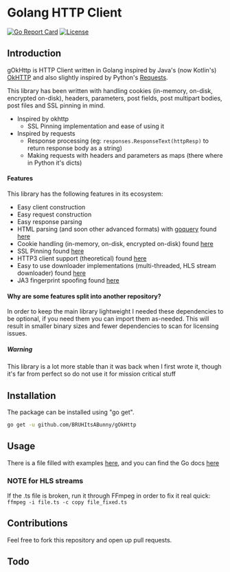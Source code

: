 # Golang HTTP Client

[![Go Report Card](https://goreportcard.com/badge/BRUHItsABunny/gOkHttp)](https://goreportcard.com/report/BRUHItsABunny/gOkHttp)
[![License](http://img.shields.io/badge/license-mit-blue.svg?style=flat-square)](https://raw.githubusercontent.com/BRUHItsABunny/gOkHttp/master/LICENSE)

## Introduction

gOkHttp is HTTP Client written in Golang inspired by Java's (now Kotlin's) [OkHTTP](https://github.com/square/okhttp) and also slightly inspired by Python's [Requests](https://github.com/kennethreitz/requests). 

This library has been written with handling cookies (in-memory, on-disk, encrypted on-disk), headers, parameters, post fields, post multipart bodies, post files and SSL pinning in mind.

* Inspired by okhttp
    * SSL Pinning implementation and ease of using it
* Inspired by requests
    * Response processing (eg: `responses.ResponseText(httpResp)` to return response body as a string)
    * Making requests with headers and parameters as maps (there where in Python it's dicts)

#### Features
This library has the following features in its ecosystem:
* Easy client construction
* Easy request construction
* Easy response parsing
* HTML parsing (and soon other advanced formats) with [goquery](https://github.com/PuerkitoBio/goquery) found [here](https://github.com/BRUHItsABunny/gOkHttp-advanced-responses)
* Cookie handling (in-memory, on-disk, encrypted on-disk) found [here](https://github.com/BRUHItsABunny/gOkHttp-cookiejar)
* SSL Pinning found [here](https://github.com/BRUHItsABunny/gOkHttp-sslpinning)
* HTTP3 client support (theoretical) found [here](https://github.com/BRUHItsABunny/gOkHttp-http3)
* Easy to use downloader implementations (multi-threaded, HLS stream downloader) found [here](https://github.com/BRUHItsABunny/gOkHttp-download)
* JA3 fingerprint spoofing found [here](https://github.com/BRUHItsABunny/gOkHttp-ja3spoof)

#### Why are some features split into another repository?
In order to keep the main library lightweight I needed these dependencies to be optional, if you need them you can import them as-needed.
This will result in smaller binary sizes and fewer dependencies to scan for licensing issues.

##### Warning

This library is a lot more stable than it was back when I first wrote it, though it's far from perfect so do not use it for mission critical stuff

## Installation

The package can be installed using "go get".

```bash
go get -u github.com/BRUHItsABunny/gOkHttp
```

## Usage

There is a file filled with examples [here](https://github.com/BRUHItsABunny/gOkHttp/blob/master/lib_test.go), and you can find the Go docs [here](https://pkg.go.dev/github.com/BRUHItsABunny/gOkHttp)


### NOTE for HLS streams
If the .ts file is broken, run it through FFmpeg in order to fix it real quick: `ffmpeg -i file.ts -c copy file_fixed.ts`

## Contributions

Feel free to fork this repository and open up pull requests.

## Todo

